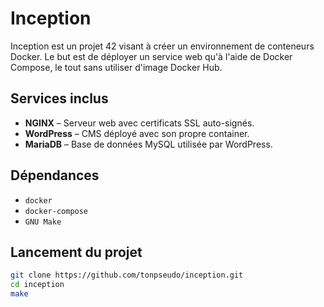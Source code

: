 # Inception

Inception est un projet 42 visant à créer un environnement de conteneurs Docker.
Le but est de déployer un service web qu'à l'aide de Docker Compose, le tout sans utiliser d'image Docker Hub.

## Services inclus

- **NGINX** – Serveur web avec certificats SSL auto-signés.
- **WordPress** – CMS déployé avec son propre container.
- **MariaDB** – Base de données MySQL utilisée par WordPress.

## Dépendances

- `docker`
- `docker-compose`
- `GNU Make`

## Lancement du projet

   ```bash
   git clone https://github.com/tonpseudo/inception.git
   cd inception
   make
   ```
